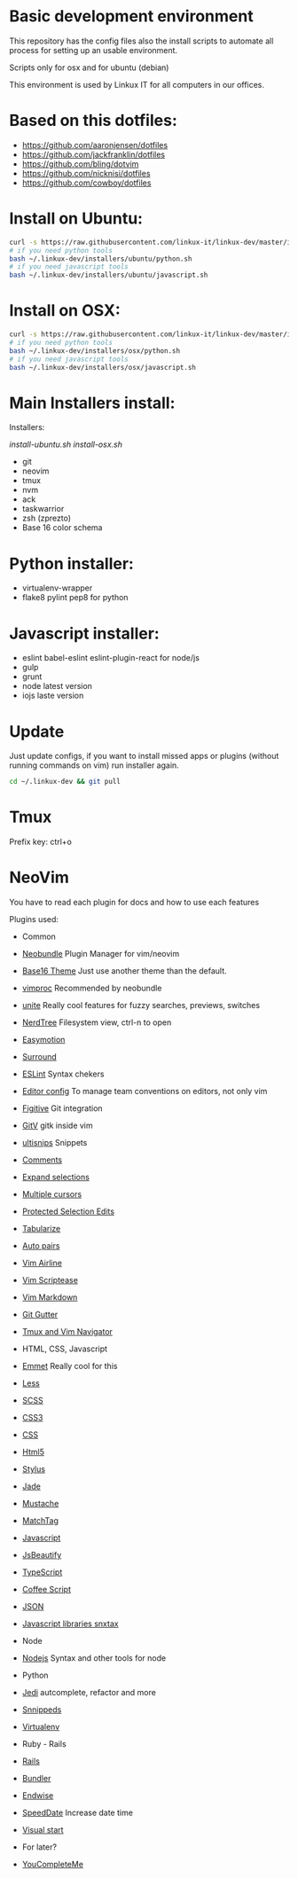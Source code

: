 # Basic development environment

This repository has the config files also the install scripts
to automate all process for setting up an usable environment.

Scripts only for osx and for ubuntu (debian)

This environment is used by Linkux IT for all computers in our 
offices.

Based on this dotfiles:
=======================

  - https://github.com/aaronjensen/dotfiles
  - https://github.com/jackfranklin/dotfiles
  - https://github.com/bling/dotvim
  - https://github.com/nicknisi/dotfiles
  - https://github.com/cowboy/dotfiles

Install on Ubuntu:
=================

```bash
curl -s https://raw.githubusercontent.com/linkux-it/linkux-dev/master/install-ubuntu.sh | bash
# if you need python tools
bash ~/.linkux-dev/installers/ubuntu/python.sh
# if you need javascript tools
bash ~/.linkux-dev/installers/ubuntu/javascript.sh
```

Install on OSX:
=================

```bash
curl -s https://raw.githubusercontent.com/linkux-it/linkux-dev/master/install-osx.sh | bash
# if you need python tools
bash ~/.linkux-dev/installers/osx/python.sh
# if you need javascript tools
bash ~/.linkux-dev/installers/osx/javascript.sh
```

Main Installers install:
=======================

Installers: 

*install-ubuntu.sh*
*install-osx.sh*

* git
* neovim
* tmux
* nvm
* ack
* taskwarrior
* zsh (zprezto)
* Base 16 color schema

Python installer:
================

* virtualenv-wrapper
* flake8 pylint pep8 for python

Javascript installer:
====================

* eslint babel-eslint eslint-plugin-react for node/js
* gulp
* grunt
* node latest version
* iojs laste version

Update
======

Just update configs, if you want to install missed apps or plugins (without running
commands on vim) run installer again.

```bash
cd ~/.linkux-dev && git pull
```

Tmux
====

Prefix key: ctrl+o

NeoVim
===

You have to read each plugin for docs and how to use each features

Plugins used:
 - Common
  - [Neobundle](https://github.com/Shougo/neobundle.vim) Plugin Manager for vim/neovim
  - [Base16 Theme](https://github.com/chriskempson/base16-vim) Just use another theme than the default.
  - [vimproc](https://github.com/Shougo/vimproc.vim) Recommended by neobundle
  - [unite](https://github.com/Shougo/unite.vim) Really cool features for fuzzy searches, previews, switches
  - [NerdTree](https://github.com/scrooloose/nerdtree) Filesystem view, ctrl-n to open
  - [Easymotion](https://github.com/Lokaltog/vim-easymotion)
  - [Surround](https://github.com/tpope/vim-surround)
  - [ESLint](https://github.com/scrooloose/syntastic/tree/master/syntax_checkers)  Syntax chekers
  - [Editor config](https://github.com/editorconfig/editorconfig-vim) To manage team conventions on editors, not only vim
  - [Figitive](https://github.com/tpope/vim-fugitive) Git integration
  - [GitV](https://github.com/gregsexton/gitv) gitk inside vim
  - [ultisnips](https://github.com/SirVer/ultisnips) Snippets
  - [Comments](https://github.com/tomtom/tcomment_vim)
  - [Expand selections](https://github.com/terryma/vim-expand-region)
  - [Multiple cursors](https://github.com/terryma/vim-multiple-cursors)
  - [Protected Selection Edits](https://github.com/chrisbra/NrrwRgn)
  - [Tabularize](https://github.com/godlygeek/tabular)
  - [Auto pairs](https://github.com/jiangmiao/auto-pairs)
  - [Vim Airline](https://github.com/bling/vim-airline)
  - [Vim Scriptease](https://github.com/tpope/vim-scriptease)
  - [Vim Markdown](https://github.com/tpope/vim-markdown)
  - [Git Gutter](https://github.com/airblade/vim-gitgutter)
  - [Tmux and Vim Navigator](christoomey/vim-tmux-navigator)

 - HTML, CSS, Javascript
  - [Emmet](https://github.com/mattn/emmet-vim) Really cool for this
  - [Less](https://github.com/groenewege/vim-less)
  - [SCSS](https://github.com/cakebaker/scss-syntax.vim)
  - [CSS3](https://github.com/hail2u/vim-css3-syntax)
  - [CSS](https://github.com/ap/vim-css-color)
  - [Html5](https://github.com/othree/html5.vim)
  - [Stylus](https://github.com/wavded/vim-stylus)
  - [Jade](https://github.com/digitaltoad/vim-jade)
  - [Mustache](https://github.com/juvenn/mustache.vim)
  - [MatchTag](https://github.com/gregsexton/MatchTag)
  - [Javascript](https://github.com/pangloss/vim-javascript)
  - [JsBeautify](https://github.com/maksimr/vim-jsbeautify)
  - [TypeScript](https://github.com/leafgarland/typescript-vim)
  - [Coffee Script](https://github.com/kchmck/vim-coffee-script)
  - [JSON](https://github.com/leshill/vim-json)
  - [Javascript libraries snxtax](https://github.com/othree/javascript-libraries-syntax.vim)

 - Node
  - [Nodejs](https://github.com/moll/vim-node) Syntax and other tools for node

 - Python
  - [Jedi](https://github.com/davidhalter/jedi-vim) autcomplete, refactor and more
  - [Snnippeds](https://github.com/SirVer/ultisnips)
  - [Virtualenv](https://github.com/jmcantrell/vim-virtualenv)

 - Ruby - Rails
  - [Rails](https://github.com/tpope/vim-rails)
  - [Bundler](https://github.com/tpope/vim-bundler)
  - [Endwise](https://github.com/tpope/vim-endwise)
  - [SpeedDate](https://github.com/tpope/vim-speeddating) Increase date time
  - [Visual start](https://github.com/thinca/vim-visualstar)

 - For later?
  - [YouCompleteMe](https://github.com/Valloric/YouCompleteMe)
